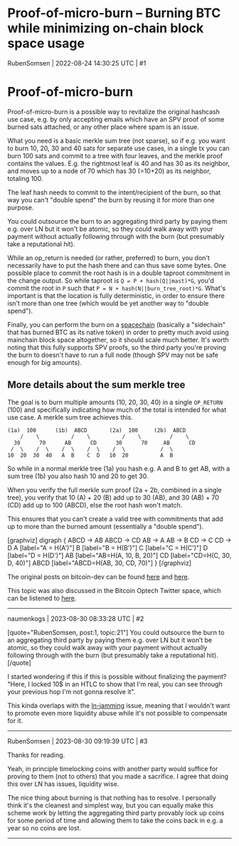 # Proof-of-micro-burn – Burning BTC while minimizing on-chain block space usage

RubenSomsen | 2022-08-24 14:30:25 UTC | #1

# Proof-of-micro-burn

Proof-of-micro-burn is a possible way to revitalize the original hashcash use case, e.g. by only accepting emails which have an SPV proof of some burned sats attached, or any other place where spam is an issue.

What you need is a basic merkle sum tree (not sparse), so if e.g. you want to burn 10, 20, 30 and 40 sats for separate use cases, in a single tx you can burn 100 sats and commit to a tree with four leaves, and the merkle proof contains the values. E.g. the rightmost leaf is 40 and has 30 as its neighbor, and moves up to a node of 70 which has 30 (=10+20) as its neighbor, totaling 100.

The leaf hash needs to commit to the intent/recipient of the burn, so that way you can't "double spend" the burn by reusing it for more than one purpose.

You could outsource the burn to an aggregating third party by paying them e.g. over LN but it won't be atomic, so they could walk away with your payment without actually following through with the burn (but presumably take a reputational hit).

While an op_return is needed (or rather, preferred) to burn, you don't necessarily have to put the hash there and can thus save some bytes. One possible place to commit the root hash is in a double taproot commitment in the change output. So while taproot is `Q = P + hash(Q||mast)*G`, you'd commit the root in `P` such that `P = N + hash(N||burn_tree_root)*G`. What's important is that the location is fully deterministic, in order to ensure there isn't more than one tree (which would be yet another way to "double spend").

Finally, you can perform the burn on a [spacechain](https://gist.github.com/RubenSomsen/c9f0a92493e06b0e29acced61ca9f49a#spacechains) (basically a "sidechain" that has burned BTC as its native token) in order to pretty much avoid using mainchain block space altogether, so it should scale much better. It's worth noting that this fully supports SPV proofs, so the third party you're proving the burn to doesn't have to run a full node (though SPV may not be safe enough for big amounts).


## More details about the sum merkle tree

The goal is to burn multiple amounts (10, 20, 30, 40) in a single `OP_RETURN` (100) and specifically indicating how much of the total is intended for what use case. A merkle sum tree achieves this.


```
(1a)  100      (1b)  ABCD       (2a)  100     (2b)  ABCD
    /    \          /    \          /    \         /    \
  30      70      AB      CD      30      70     AB      CD
 /  \    /  \    /  \    /  \    /  \           /  \
10  20  30  40   A  B    C  D   10  20          A  B
```


So while in a normal merkle tree (1a) you hash e.g. A and B to get AB, with a sum tree (1b) you also hash 10 and 20 to get 30.

When you verify the full merkle sum proof (2a + 2b, combined in a single tree), you verify that 10 (A) + 20 (B) add up to 30 (AB), and 30 (AB) + 70 (CD) add up to 100 (ABCD), else the root hash won't match.

This ensures that you can't create a valid tree with commitments that add up to more than the burned amount (essentially a "double spend").

[graphviz]
digraph {
ABCD -> AB
ABCD -> CD
AB -> A
AB -> B
CD -> C
CD -> D
A [label="A = H(A')"]
B [label="B = H(B')"]
C [label="C = H(C')"]
D [label="D =  H(D')"]
AB [label="AB=H(A, 10, B, 20)"]
CD [label="CD=H(C, 30, D, 40)"]
ABCD [label="ABCD=H(AB, 30, CD, 70)"]
}
[/graphviz]

The original posts on bitcoin-dev can be found [here](https://lists.linuxfoundation.org/pipermail/bitcoin-dev/2022-July/020746.html) and [here](https://lists.linuxfoundation.org/pipermail/bitcoin-dev/2022-July/020756.html).

This topic was also discussed in the Bitcoin Optech Twitter space, which can be listened to [here](https://twitter.com/bitcoinoptech/status/1552324101649334273).

-------------------------

naumenkogs | 2023-08-30 08:33:28 UTC | #2

[quote="RubenSomsen, post:1, topic:21"]
You could outsource the burn to an aggregating third party by paying them e.g. over LN but it won’t be atomic, so they could walk away with your payment without actually following through with the burn (but presumably take a reputational hit).
[/quote]

I started wondering if this if this is possible without finalizing the payment? "Here, I locked 10$ in an HTLC to show that I'm real, you can see through your previous hop I'm not gonna resolve it".

This kinda overlaps with the [ln-jamming](https://jamming-dev.github.io/book/) issue, meaning that I wouldn't want to promote even more liquidity abuse while it's not possible to compensate for it.

-------------------------

RubenSomsen | 2023-08-30 09:19:39 UTC | #3

Thanks for reading.

Yeah, in principle timelocking coins with another party would suffice for proving to them (not to others) that you made a sacrifice. I agree that doing this over LN has issues, liquidity wise.

The nice thing about burning is that nothing has to resolve. I personally think it's the cleanest and simplest way, but you can equally make this scheme work by letting the aggregating third party provably lock up coins for some period of time and allowing them to take the coins back in e.g. a year so no coins are lost.

-------------------------


